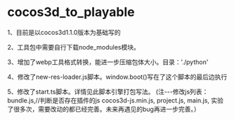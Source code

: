 # cocos3d_to_playable

1、目前是以cocos3d1.1.0版本为基础写的

2、工具包中需要自行下载node_modules模块。

3、增加了webp工具格式转换，能进一步压缩包体大小。目录：'./python'

4、修改了new-res-loader.js脚本。window.boot()写在了这个脚本的最后边执行

5、修改了start.ts脚本。详情见此脚本引擎打包写法。
(注---修改js列表：
bundle.js,//判断是否存在插件的js
cocos3d-js.min.js,
project.js,
main.js,
实验了很多次，需要改动的都已经完善。未来再遇见的bug再进一步完善。）
